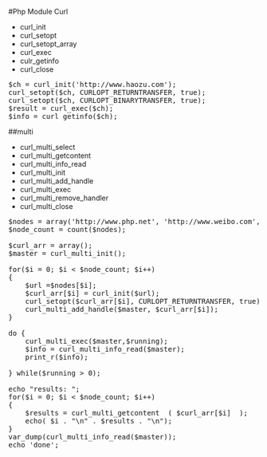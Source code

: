 
#Php Module Curl

* curl_init
* curl_setopt
* curl_setopt_array
* curl_exec
* culr_getinfo
* curl_close


<pre>
$ch = curl_init('http://www.haozu.com');
curl_setopt($ch, CURLOPT_RETURNTRANSFER, true);
curl_setopt($ch, CURLOPT_BINARYTRANSFER, true);
$result = curl_exec($ch);
$info = curl_getinfo($ch);
</pre>

##multi 
* curl_multi_select
* curl_multi_getcontent
* curl_multi_info_read
* curl_multi_init
* curl_multi_add_handle
* curl_multi_exec
* curl_multi_remove_handler
* curl_multi_close
<pre>
$nodes = array('http://www.php.net', 'http://www.weibo.com', 'http://www.haozu.com');
$node_count = count($nodes);

$curl_arr = array();
$master = curl_multi_init();

for($i = 0; $i < $node_count; $i++)
{
    $url =$nodes[$i];
    $curl_arr[$i] = curl_init($url);
    curl_setopt($curl_arr[$i], CURLOPT_RETURNTRANSFER, true);
    curl_multi_add_handle($master, $curl_arr[$i]);
}

do {
    curl_multi_exec($master,$running);
    $info = curl_multi_info_read($master);
    print_r($info);

} while($running > 0);

echo "results: ";
for($i = 0; $i < $node_count; $i++)
{
    $results = curl_multi_getcontent  ( $curl_arr[$i]  );
    echo( $i . "\n" . $results . "\n");
}
var_dump(curl_multi_info_read($master));
echo 'done';
</pre>
